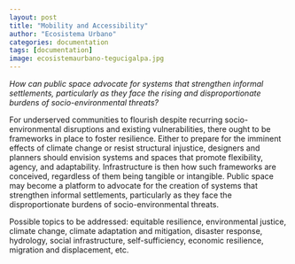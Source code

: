 ```yaml
---
layout: post
title: "Mobility and Accessibility"
author: "Ecosistema Urbano"
categories: documentation
tags: [documentation]
image: ecosistemaurbano-tegucigalpa.jpg
---
```


_How can public space advocate for systems that strengthen informal settlements, particularly as they face the rising and disproportionate burdens of socio-environmental threats?_

For underserved communities to flourish despite recurring socio-environmental disruptions and existing vulnerabilities, there ought to be frameworks in place to foster resilience. Either to prepare for the imminent effects of climate change or resist structural injustice, designers and planners should envision systems and spaces that promote flexibility, agency, and adaptability. Infrastructure is then how such frameworks are conceived, regardless of them being tangible or intangible. Public space may become a platform to advocate for the creation of systems that strengthen informal settlements, particularly as they face the disproportionate burdens of socio-environmental threats. 

Possible topics to be addressed: equitable resilience, environmental justice, climate change, climate adaptation and mitigation, disaster response, hydrology, social infrastructure, self-sufficiency, economic resilience, migration and displacement, etc. 